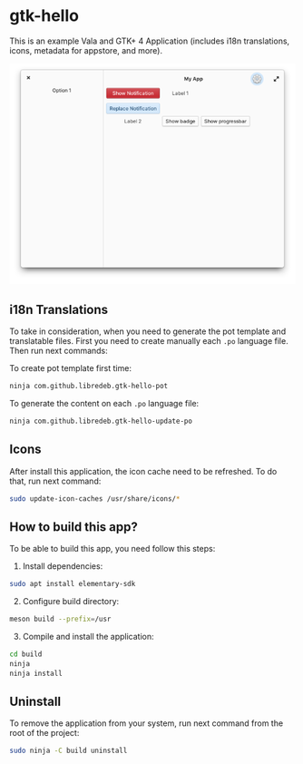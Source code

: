 # gtk-hello

This is an example Vala and GTK+ 4 Application (includes i18n translations, icons, metadata for appstore, and more).

![screenshot](./data/images/screenshot.png)

## i18n Translations

To take in consideration, when you need to generate the pot template and translatable files. First you need to create manually each `.po` language file. Then run next commands:

To create pot template first time:
```bash
ninja com.github.libredeb.gtk-hello-pot
```

To generate the content on each `.po` language file:
```bash
ninja com.github.libredeb.gtk-hello-update-po
```

## Icons

After install this application, the icon cache need to be refreshed. To do that, run next command:
```bash
sudo update-icon-caches /usr/share/icons/*
```

## How to build this app?

To be able to build this app, you need follow this steps:

1. Install dependencies:
```bash
sudo apt install elementary-sdk
```

2. Configure build directory:
```bash
meson build --prefix=/usr
```

3. Compile and install the application:
```bash
cd build
ninja
ninja install
```

## Uninstall

To remove the application from your system, run next command from the root of the project:
```bash
sudo ninja -C build uninstall
```
